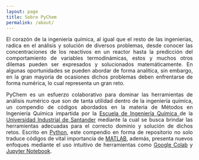 ```yaml
---
layout: page
title: Sobre PyChem
permalink: /about/
---
```

<div align="justify">  

  El corazón de la ingeniería química, al igual que el resto de las ingenierías, radica en el análisis y solución de diversos problemas, desde conocer las concentraciones de los reactivos en un reactor hasta la predicción del comportamiento de variables termodinámicas, estos y muchos otros dilemas pueden ser expresados y solucionados matemáticamente. En algunas oportunidades se pueden abordar de forma analítica, sin embargo, en la gran mayoría de ocasiones dichos problemas deben enfrentarse de forma numérica, lo cual representa un gran reto.

  PyChem es un esfuerzo colaborativo para dominar las herramientas de análisis numérico que son de tanta utilidad dentro de la ingeniería química, un compendio de códigos abordados en la materia de Métodos en Ingeniería Química impartida por la <A HREF="http://iq.uis.edu.co/eisi/"> Escuela de Ingeniería Química </A> de la [Universidad Industrial de Santander](https://uis.edu.co/inicio/) mediante la cual se busca brindar las herramientas adecuadas para el correcto dominio y solución de dichos retos. Escrito en [Python](https://www.python.org/), este compendio en forma de repositorio no solo traduce códigos de vital importancia de [MATLAB](https://www.mathworks.com/products/matlab.html), además, presenta nuevos enfoques mediante el uso intuitivo de herramientas como [Google Colab](https://colab.research.google.com/) y [Jupyter Notebook](https://jupyter.org/).
</div>
